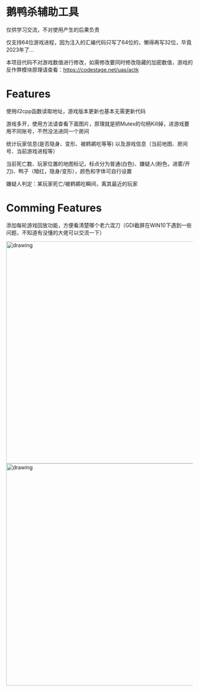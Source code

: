 # 鹅鸭杀辅助工具
仅供学习交流，不对使用产生的后果负责

仅支持64位游戏进程，因为注入的汇编代码只写了64位的，懒得再写32位，毕竟2023年了...

本项目代码不对游戏数值进行修改，如需修改要同时修改隐藏的加密数值，游戏的反作弊模块原理请查看：https://codestage.net/uas/actk

# Features
使用il2cpp函数读取地址，游戏版本更新也基本无需更新代码

游戏多开，使用方法请查看下面图片，原理就是把Mutex的句柄Kill掉，进游戏要用不同账号，不然没法进同一个房间

统计玩家信息(是否隐身、变形、被鹈鹕吃等等) 以及游戏信息（当前地图、房间号、当前游戏进程等）

当前死亡数、玩家位置的地图标记，标点分为普通(白色)、嫌疑人(粉色，进雾/开刀)、鸭子（暗红，隐身/变形），颜色和字体可自行设置

嫌疑人判定：某玩家死亡/被鹈鹕吃瞬间，离其最近的玩家

# Comming Features
添加每轮游戏回放功能，方便看清楚哪个老六混刀（GDI截屏在WIN10下遇到一些问题，不知道有没懂的大佬可以交流一下）

<img src="https://user-images.githubusercontent.com/26305635/217161208-dbd99b39-a21f-443b-a77a-c40fc587efa1.png" alt="drawing" width="600"/>
<img src="https://user-images.githubusercontent.com/26305635/217161217-f74d9be9-b562-4814-9b9d-f8fa02b70b32.png" alt="drawing" width="600"/>